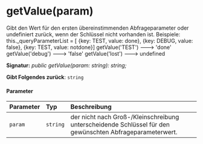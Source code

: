 # <a name="getvalueparam"></a>getValue(param)




Gibt den Wert für den ersten übereinstimmenden Abfrageparameter oder undefiniert zurück, wenn der Schlüssel nicht vorhanden ist. Beispiele: this._queryParameterList = [ {key: TEST, value: done}, {key: DEBUG, value: false}, {key: TEST, value: notdone}] getValue('TEST') ---> 'done' getValue('debug') ---> 'false' getValue('lost') ---> undefined

**Signatur:** _public getValue(param: string): string;_

**Gibt Folgendes zurück**: `string`





#### <a name="parameters"></a>Parameter


| Parameter    | Typ    | Beschreibung |
|:-------------|:---------------|:------------|
| `param`    | `string` | der nicht nach Groß-/Kleinschreibung unterscheidende Schlüssel für den gewünschten Abfrageparameterwert. |


